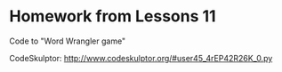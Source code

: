 # Homework from Lessons 11

Code to  "Word Wrangler game"

CodeSkulptor: http://www.codeskulptor.org/#user45_4rEP42R26K_0.py
